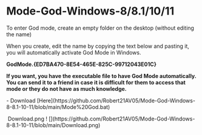 # Mode-God-Windows-8/8.1/10/11
<p> To enter God mode, create an empty folder on the desktop (without editing the name) </p>
<p> When you create, edit the name by copying the text below and pasting it, you will automatically activate God Mode in Windows. </p>
<p> <strong >GodMode.{ED7BA470-8E54-465E-825C-99712043E01C} </strong> </p>

<p> <strong> If you want, you have the executable file to have God Mode automatically. You can send it to a friend in case it is difficult for them to access that mode or they do not have as much knowledge. </strong> </p>
<p> - Download [Here](https://github.com/Robert21AV05/Mode-God-Windows-8-8.1-10-11/blob/main/Mode%20God.bat) </p>
<image> Download.png </image>
! [](https://github.com/Robert21AV05/Mode-God-Windows-8-8.1-10-11/blob/main/Download.png)
